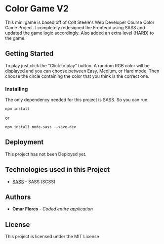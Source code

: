 # Color Game V2

This mini game is based off of Colt Steele's Web Developer Course Color Game Project. I completely redesigned the Frontend using SASS and updated the game logic accordingly. Also added an extra level (HARD) to the game.

## Getting Started

To play just click the "Click to play" button. A random RGB color will be displayed and you can choose between Easy, Medium, or Hard mode. Then choose the circle containing the color that you think is the correct one.

### Installing

The only dependency needed for this project is SASS. So you can run:

```
npm install
```

or

```
npm install node-sass --save-dev
```

## Deployment

This project has not been Deployed yet.

## Technologies used in this Project

* [SASS](https://sass-lang.com/guide) - SASS (SCSS) 

## Authors

* **Omar Flores** - *Coded entire application* 

## License

This project is licensed under the MIT License 
